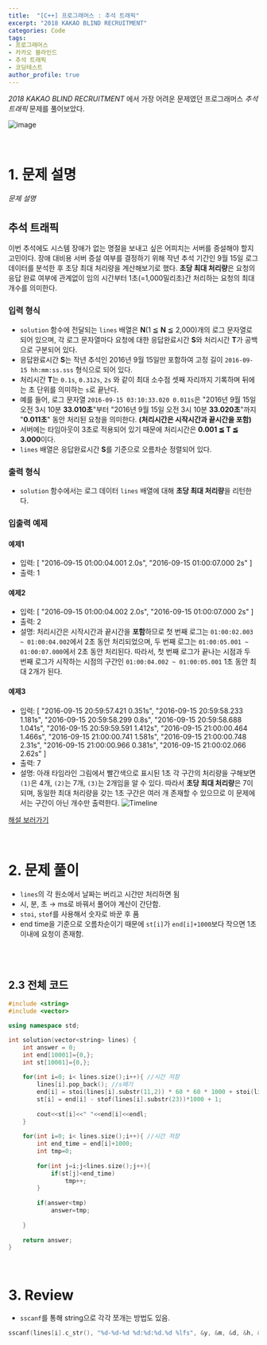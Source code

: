 ```yaml
---
title:  "[C++] 프로그래머스 : 추석 트래픽"
excerpt: "2018 KAKAO BLIND RECRUITMENT"
categories: Code
tags: 
- 프로그래머스
- 카카오 블라인드
- 추석 트래픽
- 코딩테스트
author_profile: true
---
```


*2018 KAKAO BLIND RECRUITMENT* 에서 가장 어려운 문제였던 프로그래머스 *추석 트래픽*  문제를 풀어보았다.

![image](https://user-images.githubusercontent.com/37764581/109490776-0cb46c80-7acc-11eb-9497-b564bbd8d92b.png)

<br>

# 1. 문제 설명



###### 문제 설명

## 추석 트래픽

이번 추석에도 시스템 장애가 없는 명절을 보내고 싶은 어피치는 서버를 증설해야 할지 고민이다. 장애 대비용 서버 증설 여부를 결정하기 위해 작년 추석 기간인 9월 15일 로그 데이터를 분석한 후 초당 최대 처리량을 계산해보기로 했다. **초당 최대 처리량**은 요청의 응답 완료 여부에 관계없이 임의 시간부터 1초(=1,000밀리초)간 처리하는 요청의 최대 개수를 의미한다.

### 입력 형식

- `solution` 함수에 전달되는 `lines` 배열은 **N**(1 ≦ **N** ≦ 2,000)개의 로그 문자열로 되어 있으며, 각 로그 문자열마다 요청에 대한 응답완료시간 **S**와 처리시간 **T**가 공백으로 구분되어 있다.
- 응답완료시간 **S**는 작년 추석인 2016년 9월 15일만 포함하여 고정 길이 `2016-09-15 hh:mm:ss.sss` 형식으로 되어 있다.
- 처리시간 **T**는 `0.1s`, `0.312s`, `2s` 와 같이 최대 소수점 셋째 자리까지 기록하며 뒤에는 초 단위를 의미하는 `s`로 끝난다.
- 예를 들어, 로그 문자열 `2016-09-15 03:10:33.020 0.011s`은 "2016년 9월 15일 오전 3시 10분 **33.010초**"부터 "2016년 9월 15일 오전 3시 10분 **33.020초**"까지 "**0.011초**" 동안 처리된 요청을 의미한다. **(처리시간은 시작시간과 끝시간을 포함)**
- 서버에는 타임아웃이 3초로 적용되어 있기 때문에 처리시간은 **0.001 ≦ T ≦ 3.000**이다.
- `lines` 배열은 응답완료시간 **S**를 기준으로 오름차순 정렬되어 있다.

### 출력 형식

- `solution` 함수에서는 로그 데이터 `lines` 배열에 대해 **초당 최대 처리량**을 리턴한다.

### 입출력 예제

#### 예제1

- 입력: [
  "2016-09-15 01:00:04.001 2.0s",
  "2016-09-15 01:00:07.000 2s"
  ]
- 출력: 1

#### 예제2

- 입력: [
  "2016-09-15 01:00:04.002 2.0s",
  "2016-09-15 01:00:07.000 2s"
  ]
- 출력: 2
- 설명: 처리시간은 시작시간과 끝시간을 **포함**하므로
  첫 번째 로그는 `01:00:02.003 ~ 01:00:04.002`에서 2초 동안 처리되었으며,
  두 번째 로그는 `01:00:05.001 ~ 01:00:07.000`에서 2초 동안 처리된다.
  따라서, 첫 번째 로그가 끝나는 시점과 두 번째 로그가 시작하는 시점의 구간인 `01:00:04.002 ~ 01:00:05.001` 1초 동안 최대 2개가 된다.

#### 예제3

- 입력: [
  "2016-09-15 20:59:57.421 0.351s",
  "2016-09-15 20:59:58.233 1.181s",
  "2016-09-15 20:59:58.299 0.8s",
  "2016-09-15 20:59:58.688 1.041s",
  "2016-09-15 20:59:59.591 1.412s",
  "2016-09-15 21:00:00.464 1.466s",
  "2016-09-15 21:00:00.741 1.581s",
  "2016-09-15 21:00:00.748 2.31s",
  "2016-09-15 21:00:00.966 0.381s",
  "2016-09-15 21:00:02.066 2.62s"
  ]
- 출력: 7
- 설명: 아래 타임라인 그림에서 빨간색으로 표시된 1초 각 구간의 처리량을 구해보면 `(1)`은 4개, `(2)`는 7개, `(3)`는 2개임을 알 수 있다. 따라서 **초당 최대 처리량**은 7이 되며, 동일한 최대 처리량을 갖는 1초 구간은 여러 개 존재할 수 있으므로 이 문제에서는 구간이 아닌 개수만 출력한다.
  ![Timeline](http://t1.kakaocdn.net/welcome2018/chuseok-01-v5.png)

[해설 보러가기](http://tech.kakao.com/2017/09/27/kakao-blind-recruitment-round-1/)

<br>

# 2. 문제 풀이

+ `lines`의 각 원소에서 날짜는 버리고 시간만 처리하면 됨
+ 시, 분, 초 → ms로 바꿔서 풀어야 계산이 간단함.
+ `stoi`, `stof`를 사용해서 숫자로 바꾼 후 품
+ end time을 기준으로 오름차순이기 때문에 `st[i]`가 `end[i]+1000`보다 작으면 1초 이내에 요청이 존재함.

<br>





<br>

## 2.3 전체 코드

```cpp
#include <string>
#include <vector>

using namespace std;

int solution(vector<string> lines) {
    int answer = 0;
    int end[10001]={0,};
    int st[10001]={0,};
    
    for(int i=0; i< lines.size();i++){ //시간 저장
        lines[i].pop_back(); //s떼기
        end[i] = stoi(lines[i].substr(11,2)) * 60 * 60 * 1000 + stoi(lines[i].substr(14,2)) * 60 * 1000 + stof(lines[i].substr(17,6))*1000;
        st[i] = end[i] - stof(lines[i].substr(23))*1000 + 1;
        
        cout<<st[i]<<" "<<end[i]<<endl;
    }
    
    for(int i=0; i< lines.size();i++){ //시간 저장
        int end_time = end[i]+1000;
        int tmp=0;
        
        for(int j=i;j<lines.size();j++){
            if(st[j]<end_time)
                tmp++;
        }
        
        if(answer<tmp)
            answer=tmp;
        
    }
    
    return answer;
}
```



<br>

# 3. Review

+ `sscanf`를 통해 string으로 각각 쪼개는 방법도 있음.

```cpp
sscanf(lines[i].c_str(), "%d-%d-%d %d:%d:%d.%d %lfs", &y, &m, &d, &h, &m,&s, &z, &process);
```



<br>

